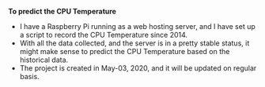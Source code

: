 **To predict the CPU Temperature**
- I have a Raspberry Pi running as a web hosting server, and I have set up a script to record the CPU Temperature since 2014. 
- With all the data collected, and the server is in a pretty stable status, it might make sense to predict the CPU Temperature based on the historical data.
- The project is created in May-03, 2020, and it will be updated on regular basis.
